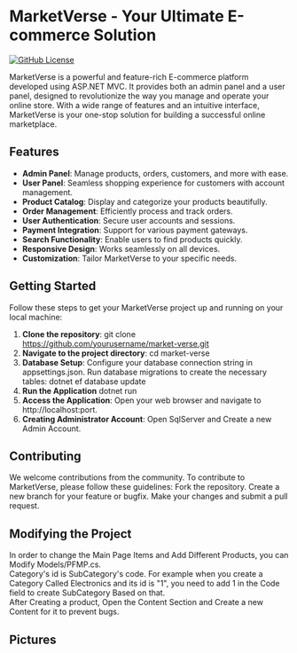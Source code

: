 # MarketVerse - Your Ultimate E-commerce Solution

[![GitHub License](https://img.shields.io/badge/license-MIT-blue.svg)](LICENSE)

MarketVerse is a powerful and feature-rich E-commerce platform developed using ASP.NET MVC. It provides both an admin panel and a user panel, designed to revolutionize the way you manage and operate your online store. With a wide range of features and an intuitive interface, MarketVerse is your one-stop solution for building a successful online marketplace.

## Features

- **Admin Panel**: Manage products, orders, customers, and more with ease.
- **User Panel**: Seamless shopping experience for customers with account management.
- **Product Catalog**: Display and categorize your products beautifully.
- **Order Management**: Efficiently process and track orders.
- **User Authentication**: Secure user accounts and sessions.
- **Payment Integration**: Support for various payment gateways.
- **Search Functionality**: Enable users to find products quickly.
- **Responsive Design**: Works seamlessly on all devices.
- **Customization**: Tailor MarketVerse to your specific needs.

## Getting Started

Follow these steps to get your MarketVerse project up and running on your local machine:

1. **Clone the repository**:
   git clone https://github.com/yourusername/market-verse.git
2. **Navigate to the project directory**:
  cd market-verse
3. **Database Setup**:
  Configure your database connection string in appsettings.json.
  Run database migrations to create the necessary tables:
  dotnet ef database update
4. **Run the Application**
  dotnet run
5. **Access the Application**:
Open your web browser and navigate to http://localhost:port.
6. **Creating Administrator Account**:
Open SqlServer and Create a new Admin Account.

## Contributing
We welcome contributions from the community. To contribute to MarketVerse, please follow these guidelines:
Fork the repository.
Create a new branch for your feature or bugfix.
Make your changes and submit a pull request.

## Modifying the Project
In order to change the Main Page Items and Add Different Products, you can Modify Models/PFMP.cs. 
<br/> 
Category's id is SubCategory's code. For example when you create a Category Called Electronics and its id is "1", you need to add 1 in the Code field to create SubCategory Based on that.
<br/>
After Creating a product, Open the Content Section and Create a new Content for it to prevent bugs.
## Pictures
